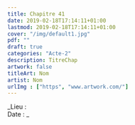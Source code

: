 ```yaml
---
title: Chapitre 41
date: 2019-02-18T17:14:11+01:00
lastmod: 2019-02-18T17:14:11+01:00
cover: "/img/default1.jpg"
pdf: ""
draft: true
categories: "Acte-2"
description: TitreChap
artwork: false
titleArt: Nom
artist: Nom
urlImg : ["https", "www.artwork.com/"]
---
```

_Lieu :   
Date : _